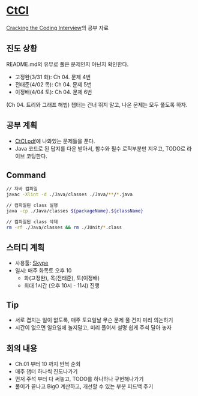 # [CtCI](https://github.com/careercup/CtCI-6th-Edition)

[Cracking the Coding Interview](http://www.yes24.com/Product/Goods/44305533)의 공부 자료

## 진도 상황

README.md의 유무로 풀은 문제인지 아닌지 확인한다.

- 고정완(3/31 화): Ch 04. 문제 4번
- 전태준(4/02 목): Ch 04. 문제 5번
- 이정배(4/04 토): Ch 04. 문제 6번

(Ch 04. 트리와 그래프 해법) 챕터는 건너 뛰지 말고, 나온 문제는 모두 풀도록 하자.

## 공부 계획

- [CtCI.pdf](./CtCI.pdf)에 나와있는 문제들을 푼다.
- Java 코드로 된 답지를 다운 받아서, 함수와 필수 로직부분만 지우고, TODO로 라이브 코딩한다.

## Command

```sh
// 자바 컴파일
javac -Xlint -d ./Java/classes ./Java/**/*.java

// 컴파일된 class 실행
java -cp ./Java/classes ${packageName}.${className}

// 컴파일된 class 삭제
rm -rf ./Java/classes && rm ./JUnit/*.class
```

## 스터디 계획

- 사용툴: [Skype](https://skype.daesung.com/main.asp)
- 일시: 매주 화목토 오후 10
  - 화(고정완), 목(전태준), 토(이정배)
  - 최대 1시간 (오후 10시 - 11시) 진행

## Tip

- 서로 겹치는 일이 없도록, 매주 토요일날 무슨 문제 풀 건지 미리 의논하기
- 시간이 없으면 일요일에 놀지말고, 미리 풀어서 설명 쉽게 주석 달아 놓자

## 회의 내용

- Ch.01 부터 10 까지 반복 순회
- 매주 챕터 하나씩 진도나가기
- 먼저 주석 부터 다 써놓고, TODO를 하나하나 구현해나가기
- 풀이가 끝나고 BigO 계산하고, 개선할 수 있는 부분 피드백 주기
